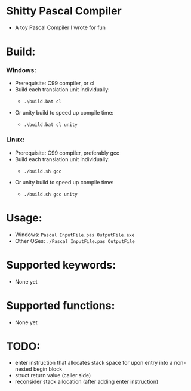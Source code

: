 # Shitty Pascal Compiler
- A toy Pascal Compiler I wrote for fun

# Build:
### Windows:
- Prerequisite: C99 compiler, or cl
- Build each translation unit individually:
    -     .\build.bat cl
- Or unity build to speed up compile time:
    -     .\build.bat cl unity
### Linux:
- Prerequisite: C99 compiler, preferably gcc
- Build each translation unit individually:
    -     ./build.sh gcc
- Or unity build to speed up compile time:
    -     ./build.sh gcc unity

# Usage:
- Windows: `Pascal InputFile.pas OutputFile.exe`
- Other OSes: `./Pascal InputFile.pas OutputFile`

# Supported keywords:
- None yet

# Supported functions:
- None yet

# TODO:
- enter instruction that allocates stack space for upon entry into a non-nested begin block
- struct return value (caller side)
- reconsider stack allocation (after adding enter instruction)


